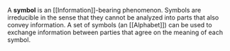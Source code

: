 A **symbol** is an [[Information]]-bearing phenomenon. Symbols are irreducible in the sense that they cannot be analyzed into parts that also convey information. A set of symbols (an [[Alphabet]]) can be used to exchange information between parties that agree on the meaning of each symbol.